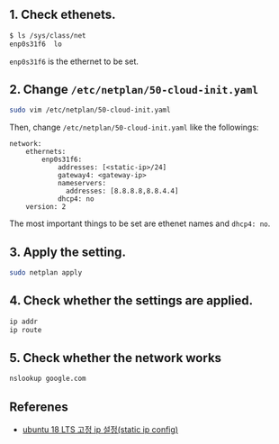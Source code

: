## 1. Check ethenets.

```bash
$ ls /sys/class/net
enp0s31f6  lo
```

`enp0s31f6` is the ethernet to be set.

## 2. Change `/etc/netplan/50-cloud-init.yaml`

```bash
sudo vim /etc/netplan/50-cloud-init.yaml
```

Then, change `/etc/netplan/50-cloud-init.yaml` like the followings:

```shell
network:
    ethernets:
        enp0s31f6:
            addresses: [<static-ip>/24]
            gateway4: <gateway-ip>
            nameservers:
              addresses: [8.8.8.8,8.8.4.4]
            dhcp4: no
    version: 2
```

The most important things to be set are ethenet names and `dhcp4: no`.

## 3. Apply the setting.

```bash
sudo netplan apply
```

## 4. Check whether the settings are applied.

```bash
ip addr
ip route
```

## 5. Check whether the network works

```bash
nslookup google.com
```

## Referenes
* [ubuntu 18 LTS 고정 ip 설정(static ip config)](https://www.lesstif.com/pages/viewpage.action?pageId=61899302)
